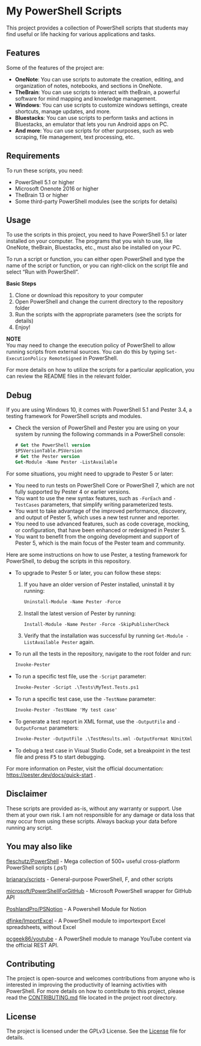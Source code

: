 # My PowerShell Scripts

This project provides a collection of PowerShell scripts that students may find useful or life hacking for various applications and tasks.

## Features

Some of the features of the project are:

-   **OneNote**: You can use scripts to automate the creation, editing, and organization of notes, notebooks, and sections in OneNote.
-   **TheBrain**: You can use scripts to interact with theBrain, a powerful software for mind mapping and knowledge management.
-   **Windows**: You can use scripts to customize windows settings, create shortcuts, manage updates, and more.
-   **Bluestacks**: You can use scripts to perform tasks and actions in Bluestacks, an emulator that lets you run Android apps on PC.
-   **And more**: You can use scripts for other purposes, such as web scraping, file management, text processing, etc.

## Requirements

To run these scripts, you need:

- PowerShell 5.1 or higher
- Microsoft Onenote 2016 or higher
- TheBrain 13 or higher
- Some third-party PowerShell modules (see the scripts for details)

## Usage

To use the scripts in this project, you need to have PowerShell 5.1 or later installed on your computer. The programs that you wish to use, like OneNote, theBrain, Bluestacks, etc., must also be installed on your PC.

To run a script or function, you can either open PowerShell and type the name of the script or function, or you can right-click on the script file and select “Run with PowerShell”.

**Basic Steps**  
1. Clone or download this repository to your computer
2. Open PowerShell and change the current directory to the repository folder
3. Run the scripts with the appropriate parameters (see the scripts for details)
4. Enjoy!

**NOTE**  
You may need to change the execution policy of PowerShell to allow running scripts from external sources. You can do this by typing `Set-ExecutionPolicy RemoteSigned` in PowerShell.

For more details on how to utilize the scripts for a particular application, you can review the README files in the relevant folder.

## Debug

If you are using Windows 10, it comes with PowerShell 5.1 and Pester 3.4, a testing framework for PowerShell scripts and modules.

- Check the version of PowerShell and Pester you are using on your system by running the following commands in a PowerShell console:

  ```ps
  # Get the PowerShell version
  $PSVersionTable.PSVersion
  # Get the Pester version
  Get-Module -Name Pester -ListAvailable
  ```

For some situations, you might need to upgrade to Pester 5 or later:

- You need to run tests on PowerShell Core or PowerShell 7, which are not fully supported by Pester 4 or earlier versions.
- You want to use the new syntax features, such as `-ForEach` and `-TestCases` parameters, that simplify writing parameterized tests.
- You want to take advantage of the improved performance, discovery, and output of Pester 5, which uses a new test runner and reporter.
- You need to use advanced features, such as code coverage, mocking, or configuration, that have been enhanced or redesigned in Pester 5.
- You want to benefit from the ongoing development and support of Pester 5, which is the main focus of the Pester team and community.

Here are some instructions on how to use Pester, a testing framework for PowerShell, to debug the scripts in this repository.

- To upgrade to Pester 5 or later, you can follow these steps:

  1. If you have an older version of Pester installed, uninstall it by running:
  
     ```ps
     Uninstall-Module -Name Pester -Force
     ```

  2. Install the latest version of Pester by running:
  
     ```ps
     Install-Module -Name Pester -Force -SkipPublisherCheck
     ```

  3. Verify that the installation was successful by running `Get-Module -ListAvailable Pester` again.

- To run all the tests in the repository, navigate to the root folder and run:

  ```ps
  Invoke-Pester
  ```

- To run a specific test file, use the `-Script` parameter:

  ```ps
  Invoke-Pester -Script .\Tests\MyTest.Tests.ps1
  ```

- To run a specific test case, use the `-TestName` parameter:

  ```ps
  Invoke-Pester -TestName 'My test case'
  ```

- To generate a test report in XML format, use the `-OutputFile` and `-OutputFormat` parameters:

  ```ps
  Invoke-Pester -OutputFile .\TestResults.xml -OutputFormat NUnitXml
  ```

- To debug a test case in Visual Studio Code, set a breakpoint in the test file and press <kbd>F5</kbd> to start debugging.

For more information on Pester, visit the official documentation: <https://pester.dev/docs/quick-start> .

## Disclaimer

These scripts are provided as-is, without any warranty or support. Use them at your own risk. I am not responsible for any damage or data loss that may occur from using these scripts. Always backup your data before running any script.

## You may also like

[fleschutz/PowerShell](https://github.com/fleschutz/PowerShell) - Mega collection of 500+ useful cross-platform PowerShell scripts (.ps1)

[brianary/scripts](https://github.com/brianary/scripts) - General-purpose PowerShell, F, and other scripts

[microsoft/PowerShellForGitHub](https://github.com/microsoft/PowerShellForGitHub) - Microsoft PowerShell wrapper for GitHub API

[PoshlandPro/PSNotion](https://github.com/PoshlandPro/PSNotion/) - A Powershell Module for Notion

[dfinke/ImportExcel](https://github.com/dfinke/ImportExcel) - A PowerShell module to importexport Excel spreadsheets, without Excel

[pcgeek86/youtube](https://github.com/pcgeek86/youtube/) - A PowerShell module to manage YouTube content via the official REST API. 

## Contributing

The project is open-source and welcomes contributions from anyone who is interested in improving the productivity of learning activities with PowerShell. For more details on how to contribute to this project, please read the [CONTRIBUTING.md](CONTRIBUTING.md) file located in the project root directory.

## License

The project is licensed under the GPLv3 License. See the [License](/LICENSE) file for details.
